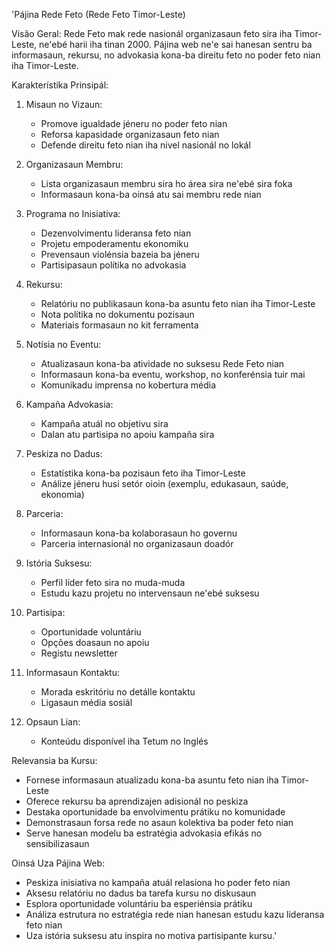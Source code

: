 'Pájina Rede Feto (Rede Feto Timor-Leste) 

Visão Geral:
Rede Feto mak rede nasionál organizasaun feto sira iha Timor-Leste, ne'ebé harii iha tinan 2000. Pájina web ne'e sai hanesan sentru ba informasaun, rekursu, no advokasia kona-ba direitu feto no poder feto nian iha Timor-Leste.

Karakterístika Prinsipál:

1. Misaun no Vizaun:
   - Promove igualdade jéneru no poder feto nian
   - Reforsa kapasidade organizasaun feto nian
   - Defende direitu feto nian iha nivel nasionál no lokál

2. Organizasaun Membru:
   - Lista organizasaun membru sira ho área sira ne'ebé sira foka
   - Informasaun kona-ba oinsá atu sai membru rede nian

3. Programa no Inisiativa:
   - Dezenvolvimentu lideransa feto nian
   - Projetu empoderamentu ekonomiku
   - Prevensaun violénsia bazeia ba jéneru 
   - Partisipasaun polítika no advokasia

4. Rekursu:
   - Relatóriu no publikasaun kona-ba asuntu feto nian iha Timor-Leste
   - Nota polítika no dokumentu pozisaun
   - Materiais formasaun no kit ferramenta

5. Notísia no Eventu:
   - Atualizasaun kona-ba atividade no suksesu Rede Feto nian
   - Informasaun kona-ba eventu, workshop, no konferénsia tuir mai
   - Komunikadu imprensa no kobertura média

6. Kampaña Advokasia:
   - Kampaña atuál no objetivu sira
   - Dalan atu partisipa no apoiu kampaña sira

7. Peskiza no Dadus:
   - Estatístika kona-ba pozisaun feto iha Timor-Leste
   - Análize jéneru husi setór oioin (exemplu, edukasaun, saúde, ekonomia)

8. Parceria:
   - Informasaun kona-ba kolaborasaun ho governu
   - Parceria internasionál no organizasaun doadór

9. Istória Suksesu:
   - Perfil líder feto sira no muda-muda
   - Estudu kazu projetu no intervensaun ne'ebé suksesu

10. Partisipa:
    - Oportunidade voluntáriu
    - Opções doasaun no apoiu
    - Registu newsletter

11. Informasaun Kontaktu:
    - Morada eskritóriu no detálle kontaktu
    - Ligasaun média sosiál

12. Opsaun Lian:
    - Konteúdu disponível iha Tetum no Inglés

Relevansia ba Kursu:
- Fornese informasaun atualizadu kona-ba asuntu feto nian iha Timor-Leste
- Oferece rekursu ba aprendizajen adisionál no peskiza
- Destaka oportunidade ba envolvimentu prátiku no komunidade
- Demonstrasaun forsa rede no asaun kolektiva ba poder feto nian
- Serve hanesan modelu ba estratégia advokasia efikás no sensibilizasaun

Oinsá Uza Pájina Web:
- Peskiza inisiativa no kampaña atuál relasiona ho poder feto nian
- Aksesu relatóriu no dadus ba tarefa kursu no diskusaun
- Esplora oportunidade voluntáriu ba esperiénsia prátiku
- Análiza estrutura no estratégia rede nian hanesan estudu kazu lideransa feto nian
- Uza istória suksesu atu inspira no motiva partisipante kursu.'